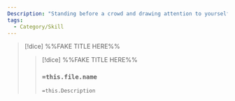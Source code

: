 ```yaml
---
Description: "Standing before a crowd and drawing attention to yourself through reading a poem, making jokes, acting in a theater, or even playing an instrument."
tags:
  - Category/Skill
---
```


>[!dice]  %%FAKE TITLE HERE%%
>>[!dice]  %%FAKE TITLE HERE%%
>>### `=this.file.name`
>> 
>> 
>>`=this.Description`

